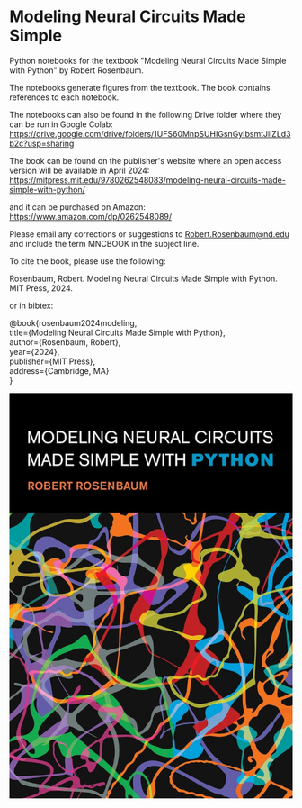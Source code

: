 # Modeling Neural Circuits Made Simple

Python notebooks for the textbook "Modeling Neural Circuits Made Simple with Python" by Robert Rosenbaum. 

The notebooks generate figures from the textbook. The book contains references to each notebook.

The notebooks can also be found in the following Drive folder where they can be run in Google Colab:  
https://drive.google.com/drive/folders/1UFS60MnpSUHIGsnGyIbsmtJliZLd3b2c?usp=sharing

The book can be found on the publisher's website where an open access version will be available in April 2024:  
https://mitpress.mit.edu/9780262548083/modeling-neural-circuits-made-simple-with-python/

and it can be purchased on Amazon:  
https://www.amazon.com/dp/0262548089/

Please email any corrections or suggestions to Robert.Rosenbaum@nd.edu and include the term MNCBOOK in the subject line.

To cite the book, please use the following:

Rosenbaum, Robert. Modeling Neural Circuits Made Simple with Python. MIT Press, 2024.

or in bibtex:

@book{rosenbaum2024modeling,  
  title={Modeling Neural Circuits Made Simple with Python},  
  author={Rosenbaum, Robert},  
  year={2024},  
  publisher={MIT Press},  
  address={Cambridge, MA}  
}  

![Cover](https://raw.githubusercontent.com/RobertRosenbaum/ModelingNeuralCircuits/main/ImageFiles/Cover.jpg)
